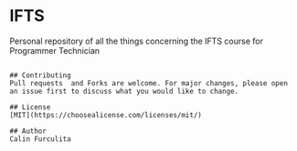 # IFTS

Personal repository of all the things concerning the IFTS course for Programmer Technician


```

## Contributing
Pull requests  and Forks are welcome. For major changes, please open an issue first to discuss what you would like to change.

## License
[MIT](https://choosealicense.com/licenses/mit/)

## Author
Calin Furculita
